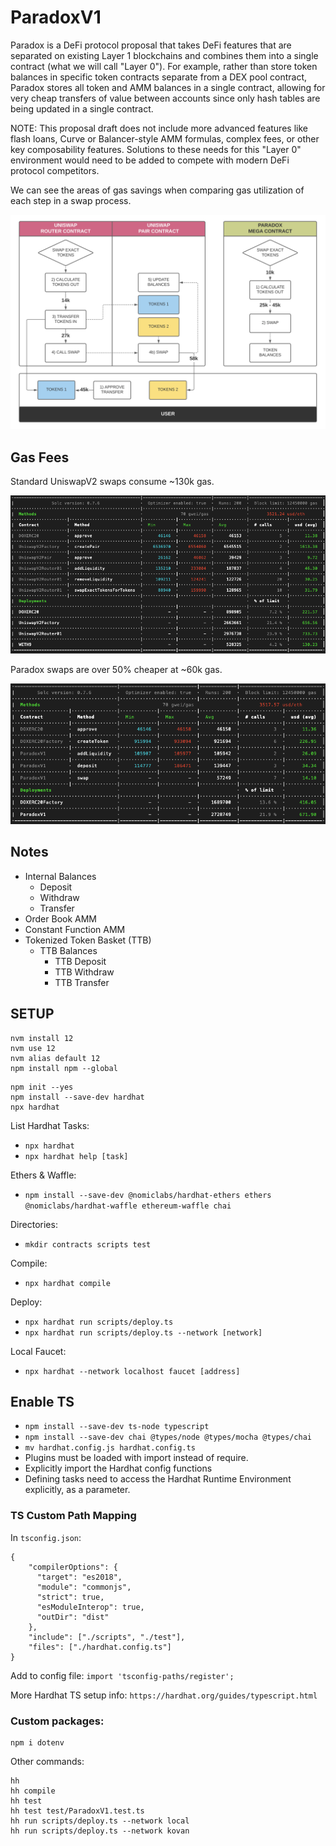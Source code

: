 # ParadoxV1

Paradox is a DeFi protocol proposal that takes DeFi features that are separated on existing Layer 1 blockchains and combines them into a single contract (what we will call "Layer 0"). For example, rather than store token balances in specific token contracts separate from a DEX pool contract, Paradox stores all token and AMM balances in a single contract, allowing for very cheap transfers of value between accounts since only hash tables are being updated in a single contract.

NOTE: This proposal draft does not include more advanced features like flash loans, Curve or Balancer-style AMM formulas, complex fees, or other key composability features. Solutions to these needs for this "Layer 0" environment would need to be added to compete with modern DeFi protocol competitors.

We can see the areas of gas savings when comparing gas utilization of each step in a swap process.

![Paradox vs. UniswapV2 Gas Utilization](./readme_files/paradox_vs_uniswap.png)

## Gas Fees

Standard UniswapV2 swaps consume ~130k gas.

![UniswapV2 Swap Gas](./readme_files/uniswap_gas.png)

Paradox swaps are over 50% cheaper at ~60k gas.

![Paradox Swap Gas](./readme_files/paradox_gas.png)

## Notes

- Internal Balances
  - Deposit
  - Withdraw
  - Transfer
- Order Book AMM
- Constant Function AMM
- Tokenized Token Basket (TTB)
  - TTB Balances
    - TTB Deposit
    - TTB Withdraw
    - TTB Transfer

## SETUP

```
nvm install 12
nvm use 12
nvm alias default 12
npm install npm --global
```

```
npm init --yes
npm install --save-dev hardhat
npx hardhat
```

List Hardhat Tasks:

- `npx hardhat`
- `npx hardhat help [task]`

Ethers & Waffle:

- `npm install --save-dev @nomiclabs/hardhat-ethers ethers @nomiclabs/hardhat-waffle ethereum-waffle chai`

Directories:

- `mkdir contracts scripts test`

Compile:

- `npx hardhat compile`

Deploy:

- `npx hardhat run scripts/deploy.ts`
- `npx hardhat run scripts/deploy.ts --network [network]`

Local Faucet:

- `npx hardhat --network localhost faucet [address]`

## Enable TS

- `npm install --save-dev ts-node typescript`
- `npm install --save-dev chai @types/node @types/mocha @types/chai`
- `mv hardhat.config.js hardhat.config.ts`
- Plugins must be loaded with import instead of require.
- Explicitly import the Hardhat config functions
- Defining tasks need to access the Hardhat Runtime Environment explicitly, as a parameter.

### TS Custom Path Mapping

In `tsconfig.json`:

```
{
    "compilerOptions": {
      "target": "es2018",
      "module": "commonjs",
      "strict": true,
      "esModuleInterop": true,
      "outDir": "dist"
    },
    "include": ["./scripts", "./test"],
    "files": ["./hardhat.config.ts"]
}
```

Add to config file:
`import 'tsconfig-paths/register';`

More Hardhat TS setup info: `https://hardhat.org/guides/typescript.html`

### Custom packages:

```
npm i dotenv
```

Other commands:

```
hh
hh compile
hh test
hh test test/ParadoxV1.test.ts
hh run scripts/deploy.ts --network local
hh run scripts/deploy.ts --network kovan
```
